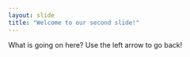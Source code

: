 ```yaml
---
layout: slide
title: "Welcome to our second slide!"
---
```

What is going on here?
Use the left arrow to go back!
